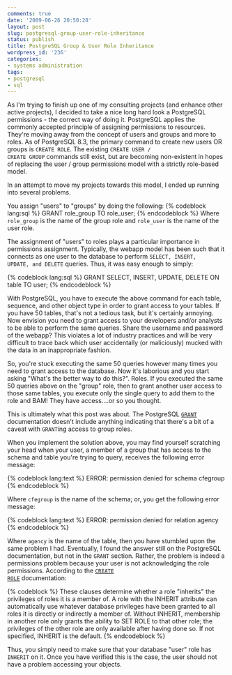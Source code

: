 ```yaml
---
comments: true
date: '2009-06-26 20:50:28'
layout: post
slug: postgresql-group-user-role-inheritance
status: publish
title: PostgreSQL Group & User Role Inheritance
wordpress_id: '236'
categories:
- systems administration
tags:
- postgresql
- sql
---
```


As I'm trying to finish up one of my consulting projects (and enhance other active projects), I decided to take a nice long hard look a PostgreSQL permissions - the correct way of doing it. PostgreSQL applies the commonly accepted principle of assigning permissions to resources. They're moving away from the concept of users and groups and more to roles. As of PostgreSQL 8.3, the primary command to create new users OR groups is <code>CREATE ROLE</code>. The existing <code>CREATE USER / CREATE GROUP</code> commands still exist, but are becoming non-existent in hopes of replacing the user / group permissions model with a strictly role-based model. 

In an attempt to move my projects towards this model, I ended up running into several problems.
<!--more-->
You assign "users" to "groups" by doing the following:
{% codeblock lang:sql %}
GRANT role_group TO role_user;
{% endcodeblock %}
Where <code>role_group</code> is the name of the group role and <code>role_user</code> is the name of the user role. 

The assignment of "users" to roles plays a particular importance in permissions assignment. Typically, the webapp model has been such that it connects as one user to the database to perform <code>SELECT, INSERT, UPDATE, and DELETE</code> queries. Thus, it was easy enough to simply:

{% codeblock lang:sql %}
GRANT SELECT, INSERT, UPDATE, DELETE ON table TO user;
{% endcodeblock %}

With PostgreSQL, you have to execute the above command for each table, sequence, and other object type in order to grant access to your tables. If you have 50 tables, that's not a tedious task, but it's certainly annoying. Now envision you need to grant access to your developers and/or analysts to be able to perform the same queries. Share the username and password of the webapp? This violates a lot of industry practices and will be very difficult to trace back which user accidentally (or maliciously) mucked with the data in an inappropriate fashion. 

So, you're stuck executing the same 50 queries however many times you need to grant access to the database. Now it's laborious and you start asking "What's the better way to do this?". Roles. If you executed the same 50 queries above on the "group" role, then to grant another user access to those same tables, you execute only the single query to add them to the role and BAM! They have access....or so you thought.

This is ultimately what this post was about. The PostgreSQL <code><a href="http://www.postgresql.org/docs/8.3/static/sql-grant.html">GRANT</a></code> documentation doesn't include anything indicating that there's a bit of a caveat with <code>GRANT</code>ing access to group roles. 

When you implement the solution above, you may find yourself scratching your head when your user, a member of a group that has access to the schema and table you're trying to query, receives the following error message:

{% codeblock lang:text %}
ERROR: permission denied for schema cfegroup
{% endcodeblock %}

Where <code>cfegroup</code> is the name of the schema; or, you get the following error message:

{% codeblock lang:text %}
ERROR: permission denied for relation agency
{% endcodeblock %}

Where <code>agency</code> is the name of the table, then you have stumbled upon the same problem I had. Eventually, I found the answer still on the PostgreSQL documentation, but not in the <code>GRANT</code> section. Rather, the problem is indeed a permissions problem because your user is not acknowledging the role permissions. According to the <code><a href="http://www.postgresql.org/docs/8.3/static/sql-createrole.html">CREATE ROLE</a></code> documentation:

{% codeblock %}
These clauses determine whether a role "inherits" the privileges of roles it is a member of. 
A role with the INHERIT attribute can automatically use whatever database privileges have 
been granted to all roles it is directly or indirectly a member of. Without INHERIT, membership 
in another role only grants the ability to SET ROLE to that other role; the privileges of the 
other role are only available after having done so. If not specified, INHERIT is the default. 
{% endcodeblock %}

Thus, you simply need to make sure that your database "user" role has <code>INHERIT</code> on it. Once you have verified this is the case, the user should not have a problem accessing your objects. 
